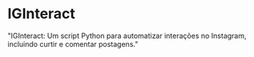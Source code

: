 # IGInteract
"IGInteract: Um script Python para automatizar interações no Instagram, incluindo curtir e comentar postagens."
